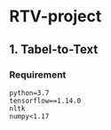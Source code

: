 # RTV-project

## 1. Tabel-to-Text

### Requirement
~~~
python=3.7
tensorflow==1.14.0
nltk
numpy<1.17
~~~
